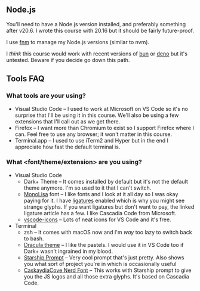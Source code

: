 ## Node.js

You'll need to have a Node.js version installed, and preferably something after v20.6. I wrote this course with 20.16 but it should be fairly future-proof.

I use [fnm][fnm] to manage my Node.js versions (similar to nvm).

I _think_ this course would work with recent versions of [bun][bun] or [deno][deno] but it's untested. Beware if you decide go down this path.

## Tools FAQ

### What tools are your using?

- Visual Studio Code – I used to work at Microsoft on VS Code so it's no surprise that I'll be using it in this course. We'll also be using a few extensions that I'll call out as we get there.
- Firefox – I want more than Chromium to exist so I support Firefox where I can. Feel free to use any browser; it won't matter in this course.
- Terminal.app – I used to use iTerm2 and Hyper but in the end I appreciate how fast the default terminal is.

### What <font/theme/extension> are you using?

- Visual Studio Code
  - Dark+ Theme – It comes installed by default but it's not the default theme anymore. I'm so used to it that I can't switch.
  - [MonoLisa][monolisa] font – I like fonts and I look at it all day so I was okay paying for it. I have [ligatures][ligatures] enabled which is why you might see strange glyphs. If you want ligatures but don't want to pay, the linked ligature article has a few. I like Cascadia Code from Microsoft.
  - [vscode-icons][vscode-icons] – Lots of neat icons for VS Code and it's free.
- Terminal
  - zsh – It comes with macOS now and I'm _way_ too lazy to switch back to bash.
  - [Dracula theme][dracula] – I like the pastels. I would use it in VS Code too if Dark+ wasn't ingrained in my blood.
  - [Starship Prompt][starship] – Very cool prompt that's just pretty. Also shows you what sort of project you're in which is occasionally useful
  - [CaskaydiaCove Nerd Font][nerd] – This works with Starship prompt to give you the JS logos and all those extra glyphs. It's based on Cascadia Code.

[ligatures]: https://worldofzero.com/posts/enable-font-ligatures-vscode/
[monolisa]: https://www.monolisa.dev/
[vscode-icons]: https://marketplace.visualstudio.com/items?itemName=vscode-icons-team.vscode-icons
[dracula]: https://draculatheme.com/terminal
[starship]: https://starship.rs/
[nerd]: https://www.nerdfonts.com/font-downloads
[fnm]: https://github.com/Schniz/fnm
[bun]: https://bun.sh/
[deno]: https://deno.com/
